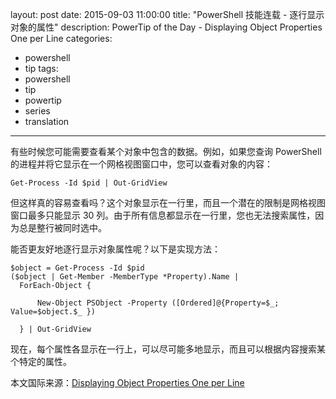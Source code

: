 ﻿layout: post
date: 2015-09-03 11:00:00
title: "PowerShell 技能连载 - 逐行显示对象的属性"
description: PowerTip of the Day - Displaying Object Properties One per Line
categories:
- powershell
- tip
tags:
- powershell
- tip
- powertip
- series
- translation
---
有些时候您可能需要查看某个对象中包含的数据。例如，如果您查询 PowerShell 的进程并将它显示在一个网格视图窗口中，您可以查看对象的内容：

    Get-Process -Id $pid | Out-GridView

但这样真的容易查看吗？这个对象显示在一行里，而且一个潜在的限制是网格视图窗口最多只能显示 30 列。由于所有信息都显示在一行里，您也无法搜索属性，因为总是整行被同时选中。

能否更友好地逐行显示对象属性呢？以下是实现方法：

    $object = Get-Process -Id $pid
    ($object | Get-Member -MemberType *Property).Name |
      ForEach-Object {
    
          New-Object PSObject -Property ([Ordered]@{Property=$_; Value=$object.$_ })
    
      } | Out-GridView

现在，每个属性各显示在一行上，可以尽可能多地显示，而且可以根据内容搜索某个特定的属性。

<!--more-->
本文国际来源：[Displaying Object Properties One per Line](http://community.idera.com/powershell/powertips/b/tips/posts/displaying-object-properties-one-per-line)
